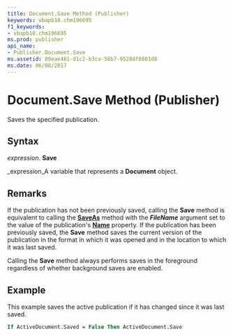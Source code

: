 ```yaml
---
title: Document.Save Method (Publisher)
keywords: vbapb10.chm196695
f1_keywords:
- vbapb10.chm196695
ms.prod: publisher
api_name:
- Publisher.Document.Save
ms.assetid: 89eae461-d1c2-b3ca-58b7-9528df8801d8
ms.date: 06/08/2017
---
```



# Document.Save Method (Publisher)

Saves the specified publication.


## Syntax

 _expression_. **Save**

 _expression_A variable that represents a **Document** object.


## Remarks

If the publication has not been previously saved, calling the **Save** method is equivalent to calling the **[SaveAs](document-saveas-method-publisher.md)** method with the **_FileName_** argument set to the value of the publication's **[Name](application-name-property-publisher.md)** property. If the publication has been previously saved, the **Save** method saves the current version of the publication in the format in which it was opened and in the location to which it was last saved.

Calling the **Save** method always performs saves in the foreground regardless of whether background saves are enabled.


## Example

This example saves the active publication if it has changed since it was last saved.


```vb
If ActiveDocument.Saved = False Then ActiveDocument.Save
```


